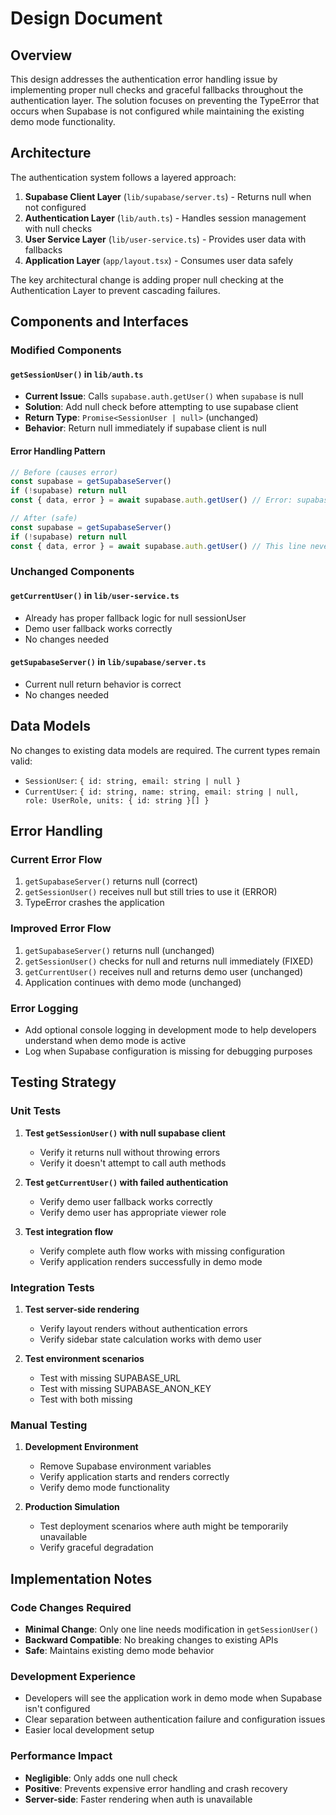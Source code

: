 # Design Document

## Overview

This design addresses the authentication error handling issue by implementing proper null checks and graceful fallbacks throughout the authentication layer. The solution focuses on preventing the TypeError that occurs when Supabase is not configured while maintaining the existing demo mode functionality.

## Architecture

The authentication system follows a layered approach:

1. **Supabase Client Layer** (`lib/supabase/server.ts`) - Returns null when not configured
2. **Authentication Layer** (`lib/auth.ts`) - Handles session management with null checks
3. **User Service Layer** (`lib/user-service.ts`) - Provides user data with fallbacks
4. **Application Layer** (`app/layout.tsx`) - Consumes user data safely

The key architectural change is adding proper null checking at the Authentication Layer to prevent cascading failures.

## Components and Interfaces

### Modified Components

#### `getSessionUser()` in `lib/auth.ts`
- **Current Issue**: Calls `supabase.auth.getUser()` when `supabase` is null
- **Solution**: Add null check before attempting to use supabase client
- **Return Type**: `Promise<SessionUser | null>` (unchanged)
- **Behavior**: Return null immediately if supabase client is null

#### Error Handling Pattern
```typescript
// Before (causes error)
const supabase = getSupabaseServer()
if (!supabase) return null
const { data, error } = await supabase.auth.getUser() // Error: supabase is null

// After (safe)
const supabase = getSupabaseServer()
if (!supabase) return null
const { data, error } = await supabase.auth.getUser() // This line never executes when supabase is null
```

### Unchanged Components

#### `getCurrentUser()` in `lib/user-service.ts`
- Already has proper fallback logic for null sessionUser
- Demo user fallback works correctly
- No changes needed

#### `getSupabaseServer()` in `lib/supabase/server.ts`
- Current null return behavior is correct
- No changes needed

## Data Models

No changes to existing data models are required. The current types remain valid:

- `SessionUser`: `{ id: string, email: string | null }`
- `CurrentUser`: `{ id: string, name: string, email: string | null, role: UserRole, units: { id: string }[] }`

## Error Handling

### Current Error Flow
1. `getSupabaseServer()` returns null (correct)
2. `getSessionUser()` receives null but still tries to use it (ERROR)
3. TypeError crashes the application

### Improved Error Flow
1. `getSupabaseServer()` returns null (unchanged)
2. `getSessionUser()` checks for null and returns null immediately (FIXED)
3. `getCurrentUser()` receives null and returns demo user (unchanged)
4. Application continues with demo mode (unchanged)

### Error Logging
- Add optional console logging in development mode to help developers understand when demo mode is active
- Log when Supabase configuration is missing for debugging purposes

## Testing Strategy

### Unit Tests
1. **Test `getSessionUser()` with null supabase client**
   - Verify it returns null without throwing errors
   - Verify it doesn't attempt to call auth methods

2. **Test `getCurrentUser()` with failed authentication**
   - Verify demo user fallback works correctly
   - Verify demo user has appropriate viewer role

3. **Test integration flow**
   - Verify complete auth flow works with missing configuration
   - Verify application renders successfully in demo mode

### Integration Tests
1. **Test server-side rendering**
   - Verify layout renders without authentication errors
   - Verify sidebar state calculation works with demo user

2. **Test environment scenarios**
   - Test with missing SUPABASE_URL
   - Test with missing SUPABASE_ANON_KEY
   - Test with both missing

### Manual Testing
1. **Development Environment**
   - Remove Supabase environment variables
   - Verify application starts and renders correctly
   - Verify demo mode functionality

2. **Production Simulation**
   - Test deployment scenarios where auth might be temporarily unavailable
   - Verify graceful degradation

## Implementation Notes

### Code Changes Required
- **Minimal Change**: Only one line needs modification in `getSessionUser()`
- **Backward Compatible**: No breaking changes to existing APIs
- **Safe**: Maintains existing demo mode behavior

### Development Experience
- Developers will see the application work in demo mode when Supabase isn't configured
- Clear separation between authentication failure and configuration issues
- Easier local development setup

### Performance Impact
- **Negligible**: Only adds one null check
- **Positive**: Prevents expensive error handling and crash recovery
- **Server-side**: Faster rendering when auth is unavailable